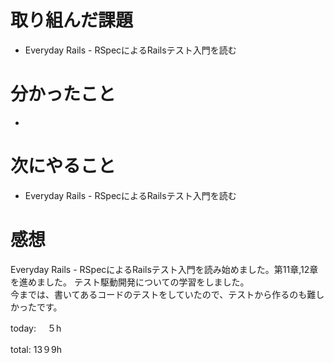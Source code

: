 #  取り組んだ課題
- Everyday Rails - RSpecによるRailsテスト入門を読む


# 分かったこと
- 
  
# 次にやること
- Everyday Rails - RSpecによるRailsテスト入門を読む



# 感想
Everyday Rails - RSpecによるRailsテスト入門を読み始めました。第11章,12章を進めました。 テスト駆動開発についての学習をしました。  
今までは、書いてあるコードのテストをしていたので、テストから作るのも難しかったです。

today: 　５h

total: 13９9h

